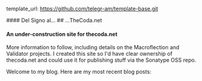 template_url:  https://github.com/telegr-am/template-base.git

<div>
    #### Del Signo al...
    ## ...TheCoda.net
</div>


#### An under-construction site for thecoda.net

More information to follow, including details on the Macroflection and Validator projects.
I created this site so I'd have clear ownership of thecoda.net and could use it for publishing stuff via the Sonatype OSS repo.


<span data-lift="if?extra_true=has_blog">Welcome to my blog.  Here are my most recent blog posts:</span>

<div data-lift="if?extra_true=has_blog">
      <div data-lift="blog.simple"></div>
</div>

[title: Home]: /

